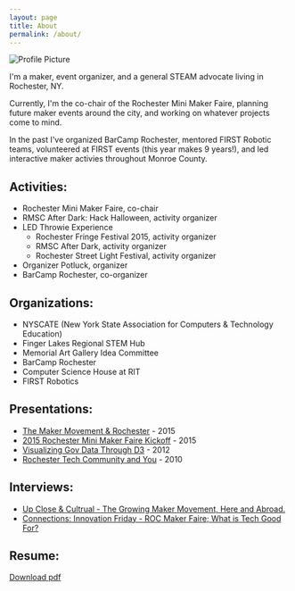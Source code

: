 ```yaml
---
layout: page
title: About
permalink: /about/
---
```


<img src="{{ site.baseurl }}/assets/profile-placeholder.gif" title="Profile Picture" class="profile">

I'm a maker, event organizer, and a general STEAM advocate living in Rochester, NY.

Currently, I'm the co-chair of the Rochester Mini Maker Faire, planning future maker events around the city, and working on whatever projects come to mind.

In the past I've organized BarCamp Rochester, mentored FIRST Robotic teams, volunteered at FIRST events (this year makes 9 years!), and led interactive maker activies throughout Monroe County.

Activities:
------------
- Rochester Mini Maker Faire, co-chair
- RMSC After Dark: Hack Halloween, activity organizer
- LED Throwie Experience
    - Rochester Fringe Festival 2015, activity organizer
    - RMSC After Dark, activity organizer
    - Rochester Street Light Festival, activity organizer
- Organizer Potluck, organizer
- BarCamp Rochester, co-organizer


Organizations:
--------------
- NYSCATE (New York State Association for Computers & Technology Education)
- Finger Lakes Regional STEM Hub
- Memorial Art Gallery Idea Committee
- BarCamp Rochester
- Computer Science House at RIT
- FIRST Robotics


Presentations:
--------------
- [The Maker Movement & Rochester][makerMovementAndRochester] - 2015
- [2015 Rochester Mini Maker Faire Kickoff][rmmf2015Kickoff] - 2015
- [Visualizing Gov Data Through D3][d3Gov] - 2012
- [Rochester Tech Community and You][rocTechCommunityAndYou] - 2010


Interviews:
-----------
- [Up Close & Cultrual - The Growing Maker Movement, Here and Abroad.][upCloseAndCultrual]
- [Connections: Innovation Friday - ROC Maker Faire; What is Tech Good For?][connectionsInterview]


Resume:
-------
[Download pdf][resume]


<!-- Presentations -->
[makerMovementAndRochester]: <http://slides.com/danielschneiderman/the-maker-movement-rochester-2>
[rmmf2015Kickoff]: <http://slides.com/danielschneiderman/rochester-mini-maker-faire-kickoff>
[d3Gov]: <https://docs.google.com/presentation/d/1dG2sO6ezEGUKm9Co4f0Wholm9WmB4P712fjAN7_jgC0/edit?usp=sharing>
[rocTechCommunityAndYou]: <https://vimeo.com/19505620>

<!-- Interviews -->
[connectionsInterview]: <http://wxxinews.org/post/connections-innovation-friday-roc-maker-faire-what-tech-good>
[upCloseAndCultrual]: <http://wayofm.org/shows/episodes/12082015-1>

<!-- Resume -->
[resume]: <http://schneidy.com/assets/pdfs/SchneidermanResume.pdf>
